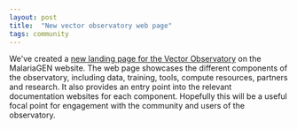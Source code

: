 ```yaml
---
layout: post
title:  "New vector observatory web page"
tags: community
---
```


We've created a [new landing page for the Vector
Observatory](https://www.malariagen.net/vobs/) on the MalariaGEN
website. The web page showcases the different components of the
observatory, including data, training, tools, compute resources,
partners and research. It also provides an entry point into the
relevant documentation websites for each component. Hopefully this
will be a useful focal point for engagement with the community and
users of the observatory.